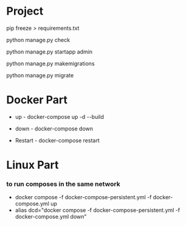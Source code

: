 # Project

pip freeze > requirements.txt

python manage.py check

python manage.py startapp admin

python manage.py makemigrations

python manage.py migrate

# Docker Part

- up - docker-compose up -d --build

- down - docker-compose down

- Restart - docker-compose restart

# Linux Part

### to run composes in the same network 
- docker compose -f docker-compose-persistent.yml -f docker-compose.yml up
- alias dcd="docker compose -f docker-compose-persistent.yml -f docker-compose.yml down"
